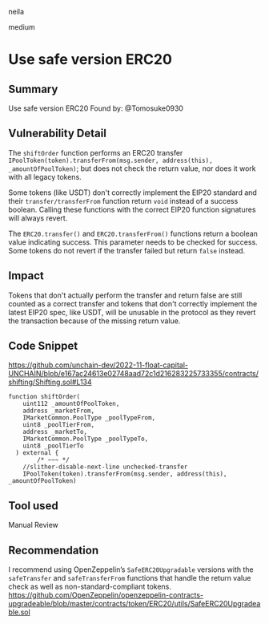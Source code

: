 neila

medium

# Use safe version ERC20

## Summary
Use safe version ERC20
Found by: @Tomosuke0930

## Vulnerability Detail
The `shiftOrder` function performs an ERC20 transfer `IPoolToken(token).transferFrom(msg.sender, address(this), _amountOfPoolToken)`; but does not check the return value, nor does it work with all legacy tokens.

Some tokens (like USDT) don't correctly implement the EIP20 standard and their `transfer/transferFrom` function return `void` instead of a success boolean. Calling these functions with the correct EIP20 function signatures will always revert.

The `ERC20.transfer()` and `ERC20.transferFrom()` functions return a boolean value indicating success. This parameter needs to be checked for success. Some tokens do not revert if the transfer failed but return `false` instead.

## Impact
Tokens that don't actually perform the transfer and return false are still counted as a correct transfer and tokens that don't correctly implement the latest EIP20 spec, like USDT, will be unusable in the protocol as they revert the transaction because of the missing return value.

## Code Snippet
https://github.com/unchain-dev/2022-11-float-capital-UNCHAIN/blob/e167ac24613e02748aad72c1d216283225733355/contracts/shifting/Shifting.sol#L134
```solidity
function shiftOrder(
    uint112 _amountOfPoolToken,
    address _marketFrom,
    IMarketCommon.PoolType _poolTypeFrom,
    uint8 _poolTierFrom,
    address _marketTo,
    IMarketCommon.PoolType _poolTypeTo,
    uint8 _poolTierTo
  ) external {
		/* ~~~ */
    //slither-disable-next-line unchecked-transfer
    IPoolToken(token).transferFrom(msg.sender, address(this), _amountOfPoolToken)
```

## Tool used

Manual Review

## Recommendation
I recommend using OpenZeppelin’s `SafeERC20Upgradable` versions with the `safeTransfer`
 and `safeTransferFrom` functions that handle the return value check as well as non-standard-compliant tokens.
https://github.com/OpenZeppelin/openzeppelin-contracts-upgradeable/blob/master/contracts/token/ERC20/utils/SafeERC20Upgradeable.sol
